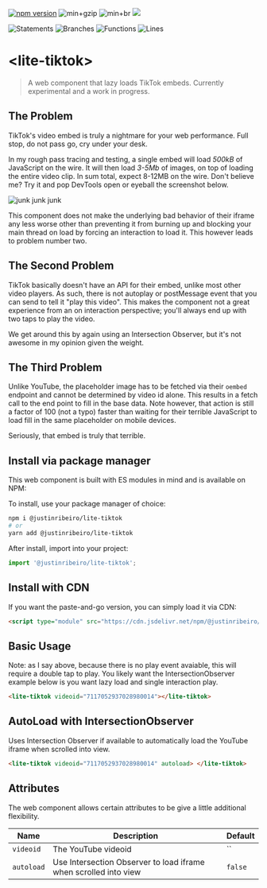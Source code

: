 [![npm version](https://badge.fury.io/js/@justinribeiro%2Flite-youtube.svg)](https://badge.fury.io/js/@justinribeiro%2Flite-youtube) ![min+gzip](https://img.shields.io/badge/min%2Bgzip-2.2kb-blue) ![min+br](https://img.shields.io/badge/min%2Bbr-1.7kb-blue) [![](https://data.jsdelivr.com/v1/package/npm/@justinribeiro/lite-youtube/badge)](https://www.jsdelivr.com/package/npm/@justinribeiro/lite-youtube)

![Statements](https://img.shields.io/badge/statements-92.06%25-brightgreen.svg?style=flat) ![Branches](https://img.shields.io/badge/branches-80%25-yellow.svg?style=flat) ![Functions](https://img.shields.io/badge/functions-81.25%25-yellow.svg?style=flat) ![Lines](https://img.shields.io/badge/lines-92.06%25-brightgreen.svg?style=flat)

# \<lite-tiktok\>

> A web component that lazy loads TikTok embeds. Currently experimental and a work in progress.

## The Problem

TikTok's video embed is truly a nightmare for your web performance. Full stop, do not pass go, cry under your desk.

In my rough pass tracing and testing, a single embed will load _500kB_ of JavaScript on the wire. It will then load _3-5Mb_ of images, on top of loading the entire video clip. In sum total, expect 8-12MB on the wire. Don't believe me? Try it and pop DevTools open or eyeball the screenshot below.

![junk junk junk](https://user-images.githubusercontent.com/643503/178827832-1f247cf1-8766-49fe-adc2-dd2d4a28a991.png)

This component does not make the underlying bad behavior of their iframe any less worse other than preventing it from burning up and blocking your main thread on load by forcing an interaction to load it. This however leads to problem number two.

## The Second Problem

TikTok basically doesn't have an API for their embed, unlike most other video players. As such, there is not autoplay or postMessage event that you can send to tell it "play this video". This makes the component not a great experience from an on interaction perspective; you'll always end up with two taps to play the video.

We get around this by again using an Intersection Observer, but it's not awesome in my opinion given the weight.

## The Third Problem

Unlike YouTube, the placeholder image has to be fetched via their `oembed` endpoint and cannot be determined by video id alone. This results in a fetch call to the end point to fill in the base data. Note however, that action is still a factor of 100 (not a typo) faster than waiting for their terrible JavaScript to load fill in the same placeholder on mobile devices.

Seriously, that embed is truly that terrible.

## Install via package manager

This web component is built with ES modules in mind and is available on NPM:

To install, use your package manager of choice:

```sh
npm i @justinribeiro/lite-tiktok
# or
yarn add @justinribeiro/lite-tiktok
```

After install, import into your project:

```js
import '@justinribeiro/lite-tiktok';
```

## Install with CDN

If you want the paste-and-go version, you can simply load it via CDN:

```html
<script type="module" src="https://cdn.jsdelivr.net/npm/@justinribeiro/lite-tiktok@0.0.1/lite-tiktok.js"></script>
```

## Basic Usage

Note: as I say above, because there is no play event avaiable, this will require a double tap to play. You likely want the IntersectionObserver example below is you want lazy load and single interaction play.

```html
<lite-tiktok videoid="7117052937028980014"></lite-tiktok>
```

## AutoLoad with IntersectionObserver

Uses Intersection Observer if available to automatically load the YouTube iframe when scrolled into view.

```html
<lite-tiktok videoid="7117052937028980014" autoload> </lite-tiktok>
```

## Attributes

The web component allows certain attributes to be give a little additional
flexibility.

| Name           | Description                                                      | Default |
| -------------- | ---------------------------------------------------------------- | ------- |
| `videoid`      | The YouTube videoid                                              | ``      |
| `autoload`     | Use Intersection Observer to load iframe when scrolled into view | `false` |
